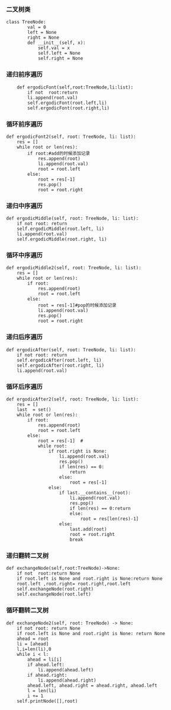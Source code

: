 ### 二叉树类
    class TreeNode:
            val = 0
            left = None
            right = None
            def __init__(self, x):
                self.val = x
                self.left = None
                self.right = None
   ### 递归前序遍历
        def ergodicFont(self,root:TreeNode,li:list):
            if not  root:return
            li.append(root.val)
            self.ergodicFont(root.left,li)
            self.ergodicFont(root.right,li)
### 循环前序遍历
    def ergodicFont2(self, root: TreeNode, li: list):
        res = []
        while root or len(res):
            if root:#add的时候添加记录
                res.append(root)
                li.append(root.val)
                root = root.left
            else:
                root = res[-1]
                res.pop()
                root = root.right


   ### 递归中序遍历
    def ergodicMiddle(self, root: TreeNode, li: list):
        if not root: return
        self.ergodicMiddle(root.left, li)
        li.append(root.val)
        self.ergodicMiddle(root.right, li)
   ### 循环中序遍历
    def ergodicMiddle2(self, root: TreeNode, li: list):
        res = []
        while root or len(res):
            if root:
                res.append(root)
                root = root.left
            else:
                root = res[-1]#pop的时候添加记录
                li.append(root.val)
                res.pop()
                root = root.right


   ### 递归后序遍历
    def ergodicAfter(self, root: TreeNode, li: list):
        if not root: return
        self.ergodicAfter(root.left, li)
        self.ergodicAfter(root.right, li)
        li.append(root.val)
### 循环后序遍历
    def ergodicAfter2(self, root: TreeNode, li: list):
        res = []
        last  = set()
        while root or len(res):
            if root:
                res.append(root)
                root = root.left
            else:
                root = res[-1]  #
                while root:
                    if root.right is None:
                        li.append(root.val)
                        res.pop()
                        if len(res) == 0:
                            return
                        else:
                            root = res[-1]
                    else:
                        if last.__contains__(root):
                            li.append(root.val)
                            res.pop()
                            if len(res) == 0:return
                            else:
                                root = res[len(res)-1]
                        else:
                            last.add(root)
                            root = root.right
                            break

   ### 递归翻转二叉树
    def exchangeNode(self,root:TreeNode)->None:
        if not  root:return None
        if root.left is None and root.right is None:return None
        root.left ,root.right= root.right,root.left
        self.exchangeNode(root.right)
        self.exchangeNode(root.left)
### 循环翻转二叉树
    def exchangeNode2(self, root: TreeNode) -> None:
        if not root: return None
        if root.left is None and root.right is None: return None
        ahead = root
        li = [ahead]
        l,i=len(li),0
        while i < l:
            ahead = li[i]
            if ahead.left:
                li.append(ahead.left)
            if ahead.right:
                li.append(ahead.right)
            ahead.left, ahead.right = ahead.right, ahead.left
            l = len(li)
            i += 1
        self.printNode([],root)
    
